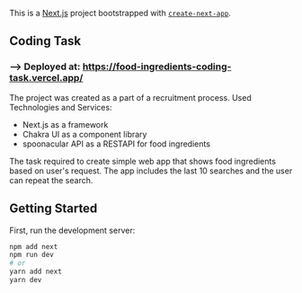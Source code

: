 This is a [Next.js](https://nextjs.org/) project bootstrapped with [`create-next-app`](https://github.com/vercel/next.js/tree/canary/packages/create-next-app).

## Coding Task

### --> Deployed at: https://food-ingredients-coding-task.vercel.app/
The project was created as a part of a recruitment process.
Used Technologies and Services:
- Next.js as a framework
- Chakra UI as a component library
- spoonacular API as a RESTAPI for food ingredients

The task required to create  simple web app that shows food ingredients based on user's request. The app includes the last 10 searches and the user can repeat the search. 


## Getting Started

First, run the development server:

```bash
npm add next
npm run dev
# or
yarn add next
yarn dev
```
